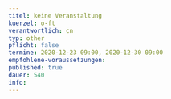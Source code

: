 ```yaml
---
titel: keine Veranstaltung 
kuerzel: o-ft
verantwortlich: cn
typ: other
pflicht: false
termine: 2020-12-23 09:00, 2020-12-30 09:00
empfohlene-voraussetzungen: 
published: true
dauer: 540
info:
---
```


